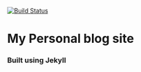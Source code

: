 [![Build Status](https://dev.azure.com/aidankappa/Personal%20Blog/_apis/build/status/h4wk590.h4wk590.github.io?branchName=master)](https://dev.azure.com/aidankappa/Personal%20Blog/_build/latest?definitionId=21&branchName=master)

# My Personal blog site

### Built using Jekyll
